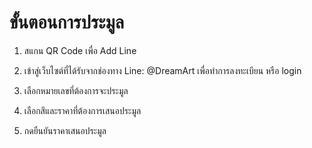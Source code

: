 # **ขั้นตอนการประมูล**

1. สแกน QR Code เพื่อ Add Line

2. เข้าสู่เว็บไซต์ที่ได้รับจากช่องทาง Line: @DreamArt เพื่อทำการลงทะเบียน หรือ login

3. เลือกหมายเลขที่ต้องการจะประมูล

4. เลือกสีและราคาที่ต้องการเสนอประมูล

5. กดยืนยันราคาเสนอประมูล
